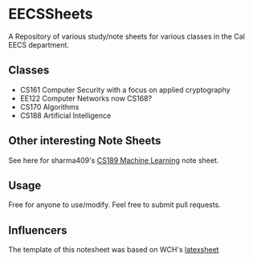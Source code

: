 # EECSSheets
A Repository of various study/note sheets for various classes in the Cal EECS department.


## Classes
* CS161 Computer Security with a focus on applied cryptography
* EE122 Computer Networks now CS168?
* CS170 Algorithms
* CS188 Artificial Intelligence


## Other interesting Note Sheets
See here for sharma409's [CS189 Machine Learning](https://github.com/sharma409/EECScheats) note sheet.


## Usage
Free for anyone to use/modify. Feel free to submit pull requests.


## Influencers
The template of this notesheet was based on WCH's [latexsheet](https://github.com/wch/latexsheet)

